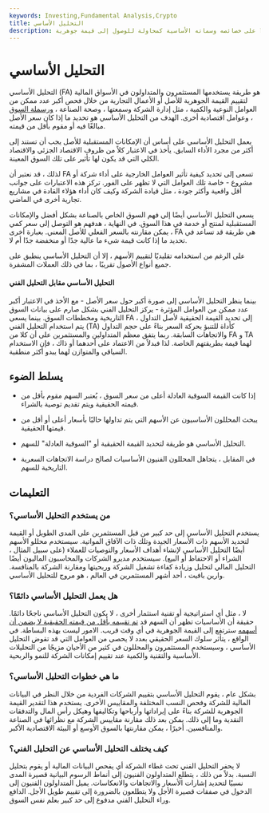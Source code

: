 ```yaml
---
keywords: Investing,Fundamental Analysis,Crypto
title: التحليل الأساسي
description: التحليل الأساسي. تقييم الأصل بناءً على خصائصه وسماته الأساسية كمحاولة للوصول إلى قيمة جوهرية.
---
```


# التحليل الأساسي
التحليل الأساسي (FA) هو طريقة يستخدمها المستثمرون والمتداولون في الأسواق المالية لتقييم القيمة الجوهرية للأصل أو الأعمال التجارية من خلال فحص أكبر عدد ممكن من العوامل النوعية والكمية ، مثل إدارة الشركة وسمعتها ، وصحة الصناعة ، [ورسملة السوق](/market-capitalization) ، وعوامل اقتصادية أخرى. الهدف من التحليل الأساسي هو تحديد ما إذا كان سعر الأصل مبالغًا فيه أو مقوم بأقل من قيمته.

يعمل التحليل الأساسي على أساس أن الإمكانات المستقبلية للأصل يجب أن تستند إلى أكثر من مجرد الأداء السابق. يأخذ في الاعتبار كلاً من ظروف الاقتصاد الجزئي والاقتصاد الكلي التي قد يكون لها تأثير على تلك السوق المعينة.

لذلك ، قد نعتبر أن FA تسعى إلى تحديد كيفية تأثير العوامل الخارجية على أداء شركة أو مشروع - خاصة تلك العوامل التي لا تظهر على الفور. تركز هذه الاعتبارات على جوانب أقل واقعية وأكثر جودة ، مثل قيادة الشركة وكيف كان أداء هؤلاء القادة في مشاريع تجارية أخرى في الماضي.

يسعى التحليل الأساسي أيضًا إلى فهم السوق الخاص بالصناعة بشكل أفضل والإمكانات المستقبلية لمنتج أو خدمة في هذا السوق. في النهاية ، هدفهم هو التوصل إلى سعر كمي يمكن مقارنته بالسعر الفعلي للأصل المعني. بعبارة أخرى ، FA هي طريقة قد تساعد في تحديد ما إذا كانت قيمة شيء ما عالية جدًا أو منخفضة جدًا أم لا.

على الرغم من استخدامه تقليديًا لتقييم الأسهم ، إلا أن التحليل الأساسي ينطبق على جميع أنواع الأصول تقريبًا ، بما في ذلك العملات المشفرة.

#### التحليل الأساسي مقابل التحليل الفني

بينما ينظر التحليل الأساسي إلى صورة أكبر حول سعر الأصل - مع الأخذ في الاعتبار أكبر عدد ممكن من العوامل المؤثرة - يركز التحليل الفني بشكل صارم على بيانات السوق التاريخية ومخططات السوق. بينما يسعى FA إلى تحديد القيمة الحقيقية لأصل التداول ، يتم استخدام التحليل الفني (TA) كأداة للتنبؤ بحركة السعر بناءً على حجم التداول والاتجاهات السابقة. ربما يتفق معظم المتداولين والمستثمرين على أن كلا من FA و TA لهما قيمة بطريقتهم الخاصة. لذا فبدلاً من الاعتماد على أحدهما أو ذاك ، فإن الاستخدام السياقي والمتوازن لهما يبدو أكثر منطقية.

## يسلط الضوء

- إذا كانت القيمة السوقية العادلة أعلى من سعر السوق ، يُعتبر السهم مقوم بأقل من قيمته الحقيقية ويتم تقديم توصية بالشراء.

- يبحث المحللون الأساسيون عن الأسهم التي يتم تداولها حاليًا بأسعار أعلى أو أقل من قيمتها الحقيقية.

- التحليل الأساسي هو طريقة لتحديد القيمة الحقيقية أو "السوقية العادلة" للسهم.

- في المقابل ، يتجاهل المحللون الفنيون الأساسيات لصالح دراسة الاتجاهات السعرية التاريخية للسهم.

## التعليمات

### من يستخدم التحليل الأساسي؟

يستخدم التحليل الأساسي إلى حد كبير من قبل المستثمرين على المدى الطويل أو القيمة لتحديد الأسهم ذات الأسعار الجيدة وتلك ذات الآفاق المواتية. سيستخدم محللو الأسهم أيضًا التحليل الأساسي لإنشاء أهداف الأسعار والتوصيات للعملاء (على سبيل المثال ، الشراء أو الاحتفاظ أو البيع). سيستخدم مديرو الشركات والمحاسبون الماليون أيضًا التحليل المالي لتحليل وزيادة كفاءة تشغيل الشركة وربحيتها ومقارنة الشركة بالمنافسة. وارين بافيت ، أحد أشهر المستثمرين في العالم ، هو مروج للتحليل الأساسي.

### هل يعمل التحليل الأساسي دائمًا؟

لا ، مثل أي استراتيجية أو تقنية استثمار أخرى ، لا يكون التحليل الأساسي ناجحًا دائمًا. حقيقة أن الأساسيات تظهر أن السهم قد [تم تقييمه بأقل من قيمته الحقيقية لا يضمن أن](/undervalued) [أسهمه](/undervalued) سترتفع إلى القيمة الجوهرية في أي وقت قريب. الامور ليست بهذه البساطة. في الواقع ، يتأثر سلوك السعر الحقيقي بعدد لا يحصى من العوامل التي قد تقوض التحليل الأساسي ، وسيستخدم المستثمرون والمحللون في كثير من الأحيان مزيجًا من التحليلات الأساسية والتقنية والكمية عند تقييم إمكانات الشركة للنمو والربحية.

### ما هي خطوات التحليل الأساسي؟

بشكل عام ، يقوم التحليل الأساسي بتقييم الشركات الفردية من خلال النظر في البيانات المالية للشركة وفحص النسب المختلفة والمقاييس الأخرى. يستخدم هذا لتقدير القيمة الجوهرية للشركة بناءً على إيراداتها وأرباحها وتكاليفها وهيكل رأس المال والتدفقات النقدية وما إلى ذلك. يمكن بعد ذلك مقارنة مقاييس الشركة مع نظرائها في الصناعة والمنافسين. أخيرًا ، يمكن مقارنتها بالسوق الأوسع أو البيئة الاقتصادية الأكبر.

### كيف يختلف التحليل الأساسي عن التحليل الفني؟

لا يحفر التحليل الفني تحت غطاء الشركة أي يفحص البيانات المالية أو يقوم بتحليل النسبة. بدلاً من ذلك ، يتطلع المتداولون الفنيون إلى أنماط الرسوم البيانية قصيرة المدى نسبيًا لتحديد إشارات الأسعار والاتجاهات والانعكاسات. يميل المتداولون الفنيون إلى الدخول في صفقات قصيرة الأجل ولا يتطلعون بالضرورة إلى تقييم طويل الأجل. الدافع وراء التحليل الفني مدفوع إلى حد كبير بعلم نفس السوق.

